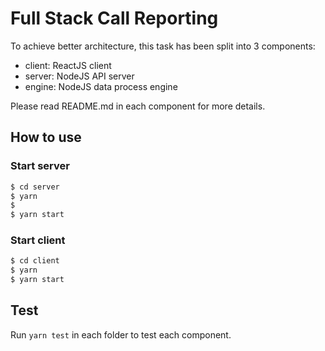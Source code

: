 # Full Stack Call Reporting

To achieve better architecture, this task has been split into 3 components:

- client: ReactJS client
- server: NodeJS API server
- engine: NodeJS data process engine

Please read README.md in each component for more details.

## How to use

### Start server

```bash
$ cd server
$ yarn
$ 
$ yarn start
```

### Start client

```bash
$ cd client
$ yarn
$ yarn start
```

## Test

Run `yarn test` in each folder to test each component.
